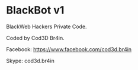 # BlackBot v1
BlackWeb Hackers Private Code. 

Coded by Cod3D Br4in.

Facebook: https://www.facebook.com/cod3d.br4in

Skype: cod3d.br4in
